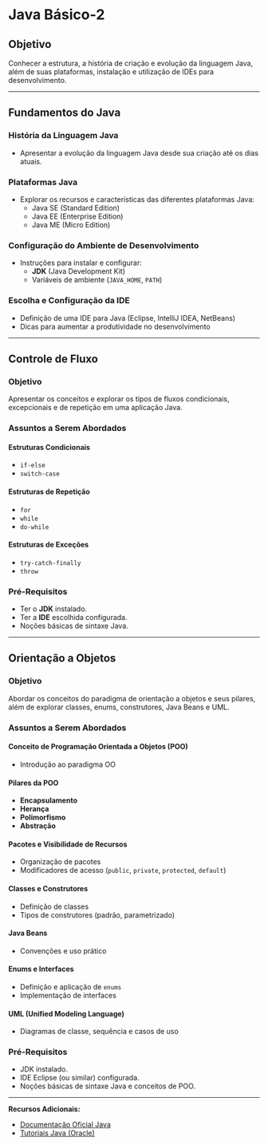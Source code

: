 # Java Básico-2

## Objetivo

Conhecer a estrutura, a história de criação e evolução da linguagem Java, além de suas plataformas, instalação e utilização de IDEs para desenvolvimento.

---

## Fundamentos do Java

### História da Linguagem Java

- Apresentar a evolução da linguagem Java desde sua criação até os dias atuais.

### Plataformas Java

- Explorar os recursos e características das diferentes plataformas Java:
  - Java SE (Standard Edition)
  - Java EE (Enterprise Edition)
  - Java ME (Micro Edition)

### Configuração do Ambiente de Desenvolvimento

- Instruções para instalar e configurar:
  - **JDK** (Java Development Kit)
  - Variáveis de ambiente (`JAVA_HOME`, `PATH`)

### Escolha e Configuração da IDE

- Definição de uma IDE para Java (Eclipse, IntelliJ IDEA, NetBeans)
- Dicas para aumentar a produtividade no desenvolvimento

---

## Controle de Fluxo

### Objetivo

Apresentar os conceitos e explorar os tipos de fluxos condicionais, excepcionais e de repetição em uma aplicação Java.

### Assuntos a Serem Abordados

#### Estruturas Condicionais

- `if-else`
- `switch-case`

#### Estruturas de Repetição

- `for`
- `while`
- `do-while`

#### Estruturas de Exceções

- `try-catch-finally`
- `throw`

### Pré-Requisitos

- Ter o **JDK** instalado.
- Ter a **IDE** escolhida configurada.
- Noções básicas de sintaxe Java.

---

## Orientação a Objetos

### Objetivo

Abordar os conceitos do paradigma de orientação a objetos e seus pilares, além de explorar classes, enums, construtores, Java Beans e UML.

### Assuntos a Serem Abordados

#### Conceito de Programação Orientada a Objetos (POO)

- Introdução ao paradigma OO

#### Pilares da POO

- **Encapsulamento**
- **Herança**
- **Polimorfismo**
- **Abstração**

#### Pacotes e Visibilidade de Recursos

- Organização de pacotes
- Modificadores de acesso (`public`, `private`, `protected`, `default`)

#### Classes e Construtores

- Definição de classes
- Tipos de construtores (padrão, parametrizado)

#### Java Beans

- Convenções e uso prático

#### Enums e Interfaces

- Definição e aplicação de `enums`
- Implementação de interfaces

#### UML (Unified Modeling Language)

- Diagramas de classe, sequência e casos de uso

### Pré-Requisitos

- JDK instalado.
- IDE Eclipse (ou similar) configurada.
- Noções básicas de sintaxe Java e conceitos de POO.

---

**Recursos Adicionais:**

- [Documentação Oficial Java](https://docs.oracle.com/en/java/)
- [Tutoriais Java (Oracle)](https://docs.oracle.com/javase/tutorial/)
